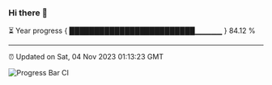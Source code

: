 ### Hi there 👋

⏳ Year progress { █████████████████████████▁▁▁▁▁ } 84.12 %

---

⏰ Updated on Sat, 04 Nov 2023 01:13:23 GMT

![Progress Bar CI](https://github.com/ZhaoGui/ZhaoGui/workflows/Progress%20Bar%20CI/badge.svg)
